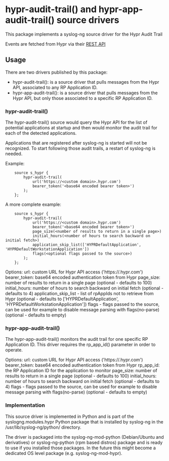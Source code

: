 # hypr-audit-trail() and hypr-app-audit-trail() source drivers

This package implements a syslog-ng source driver for the Hypr Audit Trail

Events are fetched from Hypr via their [REST API](https://apidocs.hypr.com/)

## Usage

There are two drivers published by this package:

  * hypr-audit-trail(): is a source driver that pulls messages from the Hypr
    API, associated to any RP Application ID.
  * hypr-app-audit-trail(): is a source driver that pulls messages from the
    Hypr API, but only those associated to a specific RP Application ID.


### hypr-audit-trail()

The hypr-audit-trail() source would query the Hypr API for the list of
potential applications at startup and then would monitor the audit trail for
each of the detected applications.

Applications that are registered after syslog-ng is started will not be
recognized. To start following those audit trails, a restart of syslog-ng is
needed.

Example:

```
    source s_hypr {
        hypr-audit-trail(
            url('https://<custom domain>.hypr.com')
            bearer_token('<base64 encoded bearer token>')
        );
    };
```

A more complete example:

```
    source s_hypr {
        hypr-audit-trail(
            url('https://<custom domain>.hypr.com')
            bearer_token('<base64 encoded bearer token>')
            page_size(<number of results to return in a single page>)
            initial_hours(<number of hours to search backward on initial fetch>)
            application_skip_list(['HYPRDefaultApplication', 'HYPRDefaultWorkstationApplication'])
            flags(<optional flags passed to the source>)
        );
    };
```


Options:
  url: custom URL for Hypr API access ('https://<custom domain>.hypr.com')
  bearer_token: base64 encoded authentication token from Hypr
  page_size: number of results to return in a single page (optional - defaults to 100)
  initial_hours: number of hours to search backward on initial fetch (optional - defaults to 4)
  application_skip_list - list of rpAppIds not to retrieve from Hypr (optional - defaults to ['HYPRDefaultApplication', 'HYPRDefaultWorkstationApplication'])
  flags - flags passed to the source, can be used for example to disable message parsing with flags(no-parse) (optional - defaults to empty)

### hypr-app-audit-trail()

The hypr-app-audit-trail() monitors the audit trail for one specific RP
Application ID. This driver requires the rp_app_id() parameter in order to
operate.

Options:
  url: custom URL for Hypr API access ('https://<custom domain>.hypr.com')
  bearer_token: base64 encoded authentication token from Hypr
  rp_app_id: the RP Application ID for the application to monitor
  page_size: number of results to return in a single page (optional - defaults to 100)
  initial_hours: number of hours to search backward on initial fetch (optional - defaults to 4)
  flags - flags passed to the source, can be used for example to disable message parsing with flags(no-parse) (optional - defaults to empty)


### Implementation

This source driver is implemented in Python and is part of the
syslogng.modules.hypr Python package that is installed by syslog-ng in the
/usr/lib/syslog-ng/python/ directory.

The driver is packaged into the syslog-ng-mod-python (Debian/Ubuntu and
derivatives) or syslog-ng-python (rpm based distros) package and is ready to
use if you installed those packages. In the future this might become a
dedicated OS level package (e.g. syslog-ng-mod-hypr).
